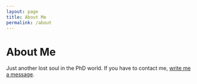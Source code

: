 ```yaml
---
layout: page
title: About Me
permalink: /about
---
```


# About Me

Just another lost soul in the PhD world. If you have to contact me, <a href="https://t.me/buenzli_cn">write me a message</a>.

